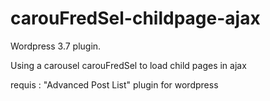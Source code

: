 carouFredSel-childpage-ajax
===========================

Wordpress 3.7 plugin.

Using a carousel carouFredSel to load child pages in ajax

requis : "Advanced Post List" plugin for wordpress 
